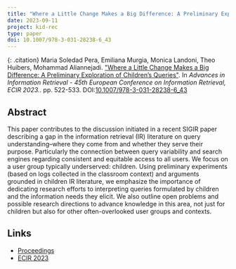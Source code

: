 ```yaml
---
title: "Where a Little Change Makes a Big Difference: A Preliminary Exploration of Children’s Queries"
date: 2023-09-11
project: kid-rec
type: paper
doi: 10.1007/978-3-031-28238-6_43
---
```


{: .citation} 
Maria Soledad Pera, Emiliana Murgia, Monica Landoni, Theo Huibers, Mohammad Aliannejadi. ["Where a Little Change Makes a Big Difference: A Preliminary Exploration of Children’s Queries"](#). In <cite>Advances in Information Retrieval - 45th European Conference on Information Retrieval, ECIR 2023.</cite>. pp. 522-533. DOI:[10.1007/978-3-031-28238-6_43](https://link.springer.com/chapter/10.1007/978-3-031-28238-6_43)

## Abstract

This paper contributes to the discussion initiated in a recent SIGIR paper describing a gap in the information retrieval (IR) literature on query understanding–where they come from and whether they serve their purpose. Particularly the connection between query variability and search engines regarding consistent and equitable access to all users. We focus on a user group typically underserved: children. Using preliminary experiments (based on logs collected in the classroom context) and arguments grounded in children IR literature, we emphasize the importance of dedicating research efforts to interpreting queries formulated by children and the information needs they elicit. We also outline open problems and possible research directions to advance knowledge in this area, not just for children but also for other often-overlooked user groups and contexts.


## Links
* [Proceedings](https://link.springer.com/chapter/10.1007/978-3-031-28238-6_43)
* [ECIR 2023](https://ecir2023.org/)